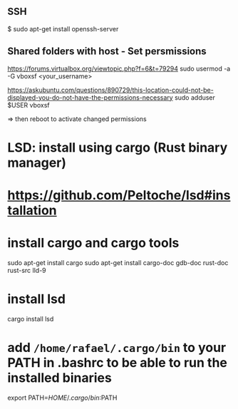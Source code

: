 


## SSH
$ sudo apt-get install openssh-server



## Shared folders with host - Set persmissions
https://forums.virtualbox.org/viewtopic.php?f=6&t=79294
sudo usermod -a -G vboxsf <your_username>

https://askubuntu.com/questions/890729/this-location-could-not-be-displayed-you-do-not-have-the-permissions-necessary
sudo adduser $USER vboxsf

=> then reboot to activate changed permissions




# LSD: install using cargo  (Rust binary manager)
# https://github.com/Peltoche/lsd#installation

# install cargo and cargo tools
sudo apt-get install cargo 
sudo apt-get install cargo-doc gdb-doc rust-doc rust-src lld-9

# install lsd
cargo install lsd

# add `/home/rafael/.cargo/bin` to your PATH in .bashrc to be able to run the installed binaries
export PATH=$HOME/.cargo/bin:$PATH


